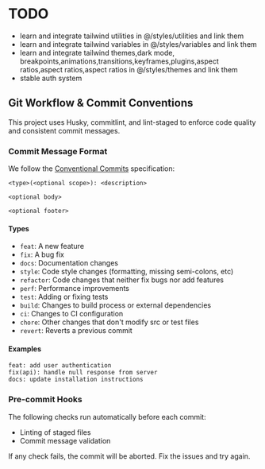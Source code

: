 # TODO

- learn and integrate tailwind utilities in @/styles/utilities and link them
- learn and integrate tailwind variables in @/styles/variables and link them
- learn and integrate tailwind themes,dark mode, breakpoints,animations,transitions,keyframes,plugins,aspect ratios,aspect ratios,aspect ratios in @/styles/themes and link them
- stable auth system

## Git Workflow & Commit Conventions

This project uses Husky, commitlint, and lint-staged to enforce code quality and consistent commit messages.

### Commit Message Format

We follow the [Conventional Commits](https://www.conventionalcommits.org/) specification:

```
<type>(<optional scope>): <description>

<optional body>

<optional footer>
```

#### Types
- `feat`: A new feature
- `fix`: A bug fix
- `docs`: Documentation changes
- `style`: Code style changes (formatting, missing semi-colons, etc)
- `refactor`: Code changes that neither fix bugs nor add features
- `perf`: Performance improvements
- `test`: Adding or fixing tests
- `build`: Changes to build process or external dependencies
- `ci`: Changes to CI configuration
- `chore`: Other changes that don't modify src or test files
- `revert`: Reverts a previous commit

#### Examples
```
feat: add user authentication
fix(api): handle null response from server
docs: update installation instructions
```

### Pre-commit Hooks

The following checks run automatically before each commit:
- Linting of staged files
- Commit message validation

If any check fails, the commit will be aborted. Fix the issues and try again.
